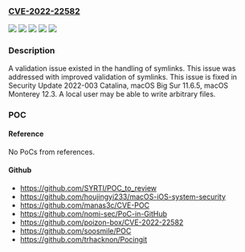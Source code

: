 ### [CVE-2022-22582](https://cve.mitre.org/cgi-bin/cvename.cgi?name=CVE-2022-22582)
![](https://img.shields.io/static/v1?label=Product&message=macOS&color=blue)
![](https://img.shields.io/static/v1?label=Version&message=%3C%2011.6%20&color=brighgreen)
![](https://img.shields.io/static/v1?label=Version&message=%3C%2012.3%20&color=brighgreen)
![](https://img.shields.io/static/v1?label=Version&message=%3C%202022%20&color=brighgreen)
![](https://img.shields.io/static/v1?label=Vulnerability&message=A%20local%20user%20may%20be%20able%20to%20write%20arbitrary%20files&color=brighgreen)

### Description

A validation issue existed in the handling of symlinks. This issue was addressed with improved validation of symlinks. This issue is fixed in Security Update 2022-003 Catalina, macOS Big Sur 11.6.5, macOS Monterey 12.3. A local user may be able to write arbitrary files.

### POC

#### Reference
No PoCs from references.

#### Github
- https://github.com/SYRTI/POC_to_review
- https://github.com/houjingyi233/macOS-iOS-system-security
- https://github.com/manas3c/CVE-POC
- https://github.com/nomi-sec/PoC-in-GitHub
- https://github.com/poizon-box/CVE-2022-22582
- https://github.com/soosmile/POC
- https://github.com/trhacknon/Pocingit

